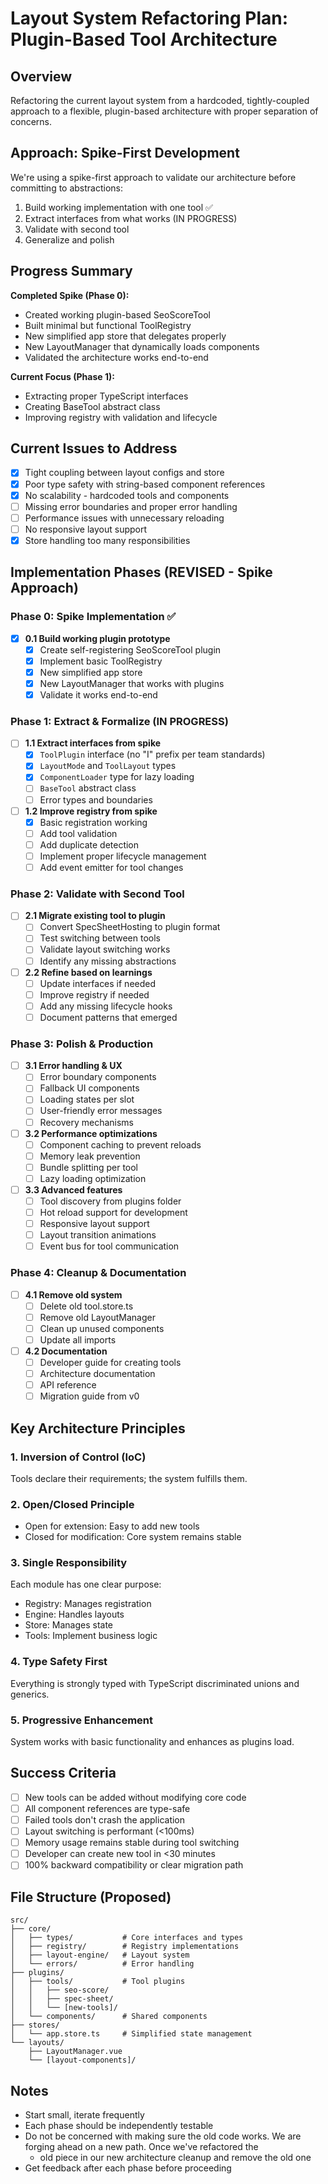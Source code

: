# Layout System Refactoring Plan: Plugin-Based Tool Architecture

## Overview
Refactoring the current layout system from a hardcoded, tightly-coupled approach to a flexible, plugin-based architecture with proper separation of concerns.

## Approach: Spike-First Development
We're using a spike-first approach to validate our architecture before committing to abstractions:
1. Build working implementation with one tool ✅
2. Extract interfaces from what works (IN PROGRESS)
3. Validate with second tool
4. Generalize and polish

## Progress Summary
**Completed Spike (Phase 0):**
- Created working plugin-based SeoScoreTool
- Built minimal but functional ToolRegistry
- New simplified app store that delegates properly
- New LayoutManager that dynamically loads components
- Validated the architecture works end-to-end

**Current Focus (Phase 1):**
- Extracting proper TypeScript interfaces
- Creating BaseTool abstract class
- Improving registry with validation and lifecycle

## Current Issues to Address
- [x] Tight coupling between layout configs and store
- [x] Poor type safety with string-based component references  
- [x] No scalability - hardcoded tools and components
- [ ] Missing error boundaries and proper error handling
- [ ] Performance issues with unnecessary reloading
- [ ] No responsive layout support
- [x] Store handling too many responsibilities

## Implementation Phases (REVISED - Spike Approach)

### Phase 0: Spike Implementation ✅
- [x] **0.1 Build working plugin prototype**
  - [x] Create self-registering SeoScoreTool plugin
  - [x] Implement basic ToolRegistry
  - [x] New simplified app store
  - [x] New LayoutManager that works with plugins
  - [x] Validate it works end-to-end

### Phase 1: Extract & Formalize (IN PROGRESS)
- [ ] **1.1 Extract interfaces from spike**
  - [x] `ToolPlugin` interface (no "I" prefix per team standards)
  - [x] `LayoutMode` and `ToolLayout` types
  - [x] `ComponentLoader` type for lazy loading
  - [ ] `BaseTool` abstract class
  - [ ] Error types and boundaries

- [ ] **1.2 Improve registry from spike**
  - [x] Basic registration working
  - [ ] Add tool validation
  - [ ] Add duplicate detection
  - [ ] Implement proper lifecycle management
  - [ ] Add event emitter for tool changes

### Phase 2: Validate with Second Tool
- [ ] **2.1 Migrate existing tool to plugin**
  - [ ] Convert SpecSheetHosting to plugin format
  - [ ] Test switching between tools
  - [ ] Validate layout switching works
  - [ ] Identify any missing abstractions

- [ ] **2.2 Refine based on learnings**
  - [ ] Update interfaces if needed
  - [ ] Improve registry if needed
  - [ ] Add any missing lifecycle hooks
  - [ ] Document patterns that emerged

### Phase 3: Polish & Production
- [ ] **3.1 Error handling & UX**
  - [ ] Error boundary components
  - [ ] Fallback UI components
  - [ ] Loading states per slot
  - [ ] User-friendly error messages
  - [ ] Recovery mechanisms

- [ ] **3.2 Performance optimizations**
  - [ ] Component caching to prevent reloads
  - [ ] Memory leak prevention
  - [ ] Bundle splitting per tool
  - [ ] Lazy loading optimization

- [ ] **3.3 Advanced features**
  - [ ] Tool discovery from plugins folder
  - [ ] Hot reload support for development
  - [ ] Responsive layout support
  - [ ] Layout transition animations
  - [ ] Event bus for tool communication

### Phase 4: Cleanup & Documentation
- [ ] **4.1 Remove old system**
  - [ ] Delete old tool.store.ts
  - [ ] Remove old LayoutManager
  - [ ] Clean up unused components
  - [ ] Update all imports

- [ ] **4.2 Documentation**
  - [ ] Developer guide for creating tools
  - [ ] Architecture documentation
  - [ ] API reference
  - [ ] Migration guide from v0

## Key Architecture Principles

### 1. **Inversion of Control (IoC)**
Tools declare their requirements; the system fulfills them.

### 2. **Open/Closed Principle**
- Open for extension: Easy to add new tools
- Closed for modification: Core system remains stable

### 3. **Single Responsibility**
Each module has one clear purpose:
- Registry: Manages registration
- Engine: Handles layouts
- Store: Manages state
- Tools: Implement business logic

### 4. **Type Safety First**
Everything is strongly typed with TypeScript discriminated unions and generics.

### 5. **Progressive Enhancement**
System works with basic functionality and enhances as plugins load.

## Success Criteria
- [ ] New tools can be added without modifying core code
- [ ] All component references are type-safe
- [ ] Failed tools don't crash the application
- [ ] Layout switching is performant (<100ms)
- [ ] Memory usage remains stable during tool switching
- [ ] Developer can create new tool in <30 minutes
- [ ] 100% backward compatibility or clear migration path

## File Structure (Proposed)
```
src/
├── core/
│   ├── types/           # Core interfaces and types
│   ├── registry/        # Registry implementations
│   ├── layout-engine/   # Layout system
│   └── errors/          # Error handling
├── plugins/
│   ├── tools/           # Tool plugins
│   │   ├── seo-score/
│   │   ├── spec-sheet/
│   │   └── [new-tools]/
│   └── components/      # Shared components
├── stores/
│   └── app.store.ts     # Simplified state management
└── layouts/
    ├── LayoutManager.vue
    └── [layout-components]/
```

## Notes
- Start small, iterate frequently
- Each phase should be independently testable
- Do not be concerned with making sure the old code works. We are forging ahead on a new path. Once we've refactored the
  - old piece in our new architecture cleanup and remove the old one
- Get feedback after each phase before proceeding
